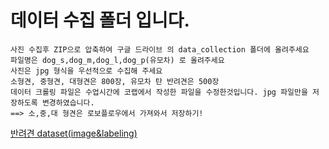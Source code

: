 # 데이터 수집 폴더 입니다.
```
사진 수집후 ZIP으로 압축하여 구글 드라이브 의 data_collection 폴더에 올려주세요
파일명은 dog_s,dog_m,dog_l,dog_p(유모차) 로 올려주세요
사진은 jpg 형식을 우선적으로 수집해 주세요
소형견, 중형견, 대형견은 800장, 유모차 탄 반려견은 500장
데이터 크롤링 파일은 수업시간에 코랩에서 작성한 파일을 수정한것입니다. jpg 파일만을 저장하도록 변경하였습니다.
==> 소,중,대 형견은 로보플로우에서 가져와서 저장하기!
```
[반려견 dataset(image&labeling)](https://drive.google.com/drive/folders/144WWFIqa0FAuYowrmBJ43xQD4AG7LUhG?usp=drive_link)
